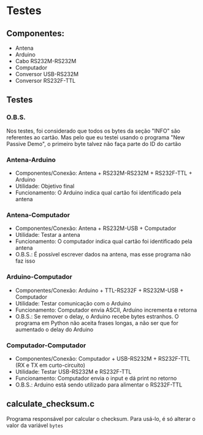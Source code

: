 # Testes

## Componentes:
* Antena
* Arduino
* Cabo RS232M-RS232M
* Computador
* Conversor USB-RS232M
* Conversor RS232F-TTL

## Testes

### O.B.S.
Nos testes, foi considerado que todos os bytes da seção "INFO" são referentes ao cartão. Mas pelo que eu testei usando o programa "New Passive Demo", o primeiro byte talvez não faça parte do ID do cartão

### Antena-Arduino
* Componentes/Conexão: Antena + RS232M-RS232M + RS232F-TTL + Arduino
* Utilidade: Objetivo final
* Funcionamento: O Arduino indica qual cartão foi identificado pela antena

### Antena-Computador
* Componentes/Conexão: Antena + RS232M-USB + Computador
* Utilidade: Testar a antena
* Funcionamento: O computador indica qual cartão foi identificado pela antena
* O.B.S.: É possível escrever dados na antena, mas esse programa não faz isso

### Arduino-Computador
* Componentes/Conexão: Arduino + TTL-RS232F + RS232M-USB + Computador
* Utilidade: Testar comunicação com o Arduino
* Funcionamento: Computador envia ASCII, Arduino incrementa e retorna
* O.B.S.: Se remover o delay, o Arduino recebe bytes estranhos. O programa em Python não aceita frases longas, a não ser que for aumentado o delay do Arduino

### Computador-Computador
* Componentes/Conexão: Computador + USB-RS232M + RS232F-TTL (RX e TX em curto-circuito)
* Utilidade: Testar USB-RS232M e RS232F-TTL
* Funcionamento: Computador envia o input e dá print no retorno
* O.B.S.: Arduino está sendo utilizado para alimentar o RS232F-TTL

## calculate_checksum.c
Programa responsável por calcular o checksum. Para usá-lo, é só alterar o valor da variável `bytes`